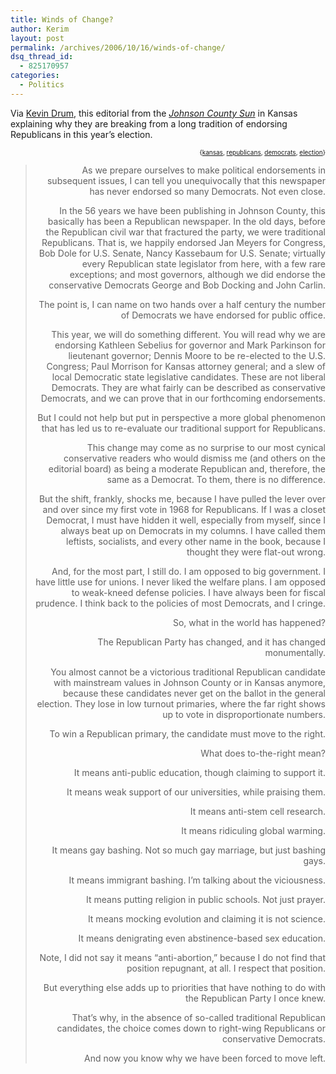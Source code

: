 ```yaml
---
title: Winds of Change?
author: Kerim
layout: post
permalink: /archives/2006/10/16/winds-of-change/
dsq_thread_id:
  - 825170957
categories:
  - Politics
---
```

Via <a href="http://www.washingtonmonthly.com/archives/individual/2006_10/009790.php" onclick="_gaq.push(['_trackEvent', 'outbound-article', 'http://www.washingtonmonthly.com/archives/individual/2006_10/009790.php', 'Kevin Drum']);" >Kevin Drum</a>, this editorial from the *<a href="http://www.zwire.com/site/news.cfm?newsid=17284084&BRD=1459&PAG=461&dept_id=155725&rfi=8" onclick="_gaq.push(['_trackEvent', 'outbound-article', 'http://www.zwire.com/site/news.cfm?newsid=17284084&BRD=1459&PAG=461&dept_id=155725&rfi=8', 'Johnson County Sun']);" >Johnson County Sun</a>* in Kansas explaining why they are breaking from a long tradition of endorsing Republicans in this year&#8217;s election.  
<!-- technorati tags start -->

<div style="text-align:right;">
  <span style="font-size:x-small;">{<a href="http://www.technorati.com/tag/kansas" onclick="_gaq.push(['_trackEvent', 'outbound-article', 'http://www.technorati.com/tag/kansas', 'kansas']);"  rel="tag">kansas</a>, <a href="http://www.technorati.com/tag/republicans" onclick="_gaq.push(['_trackEvent', 'outbound-article', 'http://www.technorati.com/tag/republicans', 'republicans']);"  rel="tag">republicans</a>, <a href="http://www.technorati.com/tag/democrats" onclick="_gaq.push(['_trackEvent', 'outbound-article', 'http://www.technorati.com/tag/democrats', 'democrats']);"  rel="tag">democrats</a>, <a href="http://www.technorati.com/tag/election" onclick="_gaq.push(['_trackEvent', 'outbound-article', 'http://www.technorati.com/tag/election', 'election']);"  rel="tag">election</a>}</span>


<!-- technorati tags end -->

  
<!--more-->

> As we prepare ourselves to make political endorsements in subsequent issues, I can tell you unequivocally that this newspaper has never endorsed so many Democrats. Not even close.
> 
> In the 56 years we have been publishing in Johnson County, this basically has been a Republican newspaper. In the old days, before the Republican civil war that fractured the party, we were traditional Republicans. That is, we happily endorsed Jan Meyers for Congress, Bob Dole for U.S. Senate, Nancy Kassebaum for U.S. Senate; virtually every Republican state legislator from here, with a few rare exceptions; and most governors, although we did endorse the conservative Democrats George and Bob Docking and John Carlin.
> 
> The point is, I can name on two hands over a half century the number of Democrats we have endorsed for public office.
> 
> This year, we will do something different. You will read why we are endorsing Kathleen Sebelius for governor and Mark Parkinson for lieutenant governor; Dennis Moore to be re-elected to the U.S. Congress; Paul Morrison for Kansas attorney general; and a slew of local Democratic state legislative candidates. These are not liberal Democrats. They are what fairly can be described as conservative Democrats, and we can prove that in our forthcoming endorsements.
> 
> But I could not help but put in perspective a more global phenomenon that has led us to re-evaluate our traditional support for Republicans.
> 
> This change may come as no surprise to our most cynical conservative readers who would dismiss me (and others on the editorial board) as being a moderate Republican and, therefore, the same as a Democrat. To them, there is no difference.
> 
> But the shift, frankly, shocks me, because I have pulled the lever over and over since my first vote in 1968 for Republicans. If I was a closet Democrat, I must have hidden it well, especially from myself, since I always beat up on Democrats in my columns. I have called them leftists, socialists, and every other name in the book, because I thought they were flat-out wrong.
> 
> And, for the most part, I still do. I am opposed to big government. I have little use for unions. I never liked the welfare plans. I am opposed to weak-kneed defense policies. I have always been for fiscal prudence. I think back to the policies of most Democrats, and I cringe.
> 
> So, what in the world has happened?
> 
> The Republican Party has changed, and it has changed monumentally.
> 
> You almost cannot be a victorious traditional Republican candidate with mainstream values in Johnson County or in Kansas anymore, because these candidates never get on the ballot in the general election. They lose in low turnout primaries, where the far right shows up to vote in disproportionate numbers.
> 
> To win a Republican primary, the candidate must move to the right.
> 
> What does to-the-right mean?
> 
> It means anti-public education, though claiming to support it.
> 
> It means weak support of our universities, while praising them.
> 
> It means anti-stem cell research.
> 
> It means ridiculing global warming.
> 
> It means gay bashing. Not so much gay marriage, but just bashing gays.
> 
> It means immigrant bashing. I&#8217;m talking about the viciousness.
> 
> It means putting religion in public schools. Not just prayer.
> 
> It means mocking evolution and claiming it is not science.
> 
> It means denigrating even abstinence-based sex education.
> 
> Note, I did not say it means &#8220;anti-abortion,&#8221; because I do not find that position repugnant, at all. I respect that position.
> 
> But everything else adds up to priorities that have nothing to do with the Republican Party I once knew.
> 
> That&#8217;s why, in the absence of so-called traditional Republican candidates, the choice comes down to right-wing Republicans or conservative Democrats.
> 
> And now you know why we have been forced to move left. 

